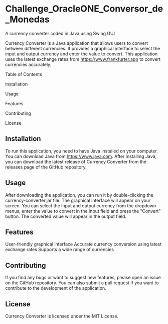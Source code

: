 # Challenge_OracleONE_Conversor_de_Monedas
A currency converter coded in Java using Swing GUI

Currency Converter is a Java application that allows users to convert between different currencies. It provides a graphical interface to select the input and output currency and enter the value to convert. This application uses the latest exchange rates from https://www.frankfurter.app to convert currencies accurately.

Table of Contents

Installation

Usage

Features

Contributing

License

## Installation

To run this application, you need to have Java installed on your computer. You can download Java from https://www.java.com. After installing Java, you can download the latest release of Currency Converter from the releases page of the GitHub repository.

## Usage
After downloading the application, you can run it by double-clicking the currency-converter.jar file. The graphical interface will appear on your screen. You can select the input and output currency from the dropdown menus, enter the value to convert in the input field and press the "Convert" button. The converted value will appear in the output field.

## Features
User-friendly graphical interface
Accurate currency conversion using latest exchange rates
Supports a wide range of currencies

## Contributing
If you find any bugs or want to suggest new features, please open an issue on the GitHub repository. You can also submit a pull request if you want to contribute to the development of the application.

## License
Currency Converter is licensed under the MIT License.
